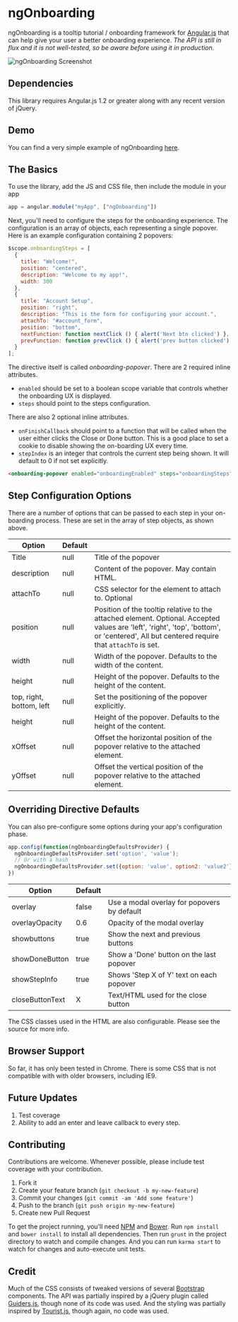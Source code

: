 # ngOnboarding

ngOnboarding is a tooltip tutorial / onboarding framework for [Angular.js](http://angularjs.org/) that can help give your user a better onboarding experience. *The API is still in flux and it is not well-tested, so be aware before using it in production.*

![ngOnboarding Screenshot](https://raw.github.com/adamalbrecht/ngOnboarding/master/screenshot.png)

## Dependencies

This library requires Angular.js 1.2 or greater along with any recent version of jQuery.

## Demo

You can find a very simple example of ngOnboarding [here](http://adamalbrecht.github.io/ngOnboarding/).

## The Basics
To use the library, add the JS and CSS file, then include the module in your app

```javascript
app = angular.module("myApp", ["ngOnboarding"])
```

Next, you'll need to configure the steps for the onboarding experience. The configuration is an array of objects, each representing a single popover. Here is an example configuration containing 2 popovers:

```javascript
$scope.onboardingSteps = [
  {
    title: "Welcome!",
    position: "centered",
    description: "Welcome to my app!",
    width: 300
  },
  {
    title: "Account Setup",
    position: "right",
    description: "This is the form for configuring your account.",
    attachTo: "#account_form",
    position: "bottom",
    nextFunction: function nextClick () { alert('Next btn clicked') },
    prevFunction: function prevClick () { alert('prev button clicked') }
  }
];
```

The directive itself is called *onboarding-popover*. There are 2 required inline attributes.

  * `enabled` should be set to a boolean scope variable that controls whether the onboarding UX is displayed.
  * `steps` should point to the steps configuration.

There are also 2 optional inline attributes.

  * `onFinishCallback` should point to a function that will be called when the user either clicks the Close or Done button. This is a good place to set a cookie to disable showing the on-boarding UX every time.
  * `stepIndex` is an integer that controls the current step being shown. It will default to 0 if not set explicitly.

```html
<onboarding-popover enabled="onboardingEnabled" steps="onboardingSteps" on-finish-callback='myCallbackFunction()' step-index='onboardingIndex'></onboarding-popover>
```

## Step Configuration Options

There are a number of options that can be passed to each step in your on-boarding process. These are set in the array of step objects, as shown above.

| Option              | Default   |                                           |
| ------------------- | --------- | ----------------------------------------- |
| Title               | null      | Title of the popover                      |
| description         | null      | Content of the popover. May contain HTML. |
| attachTo            | null      | CSS selector for the element to attach to. Optional |
| position            | null      | Position of the tooltip relative to the attached element. Optional. Accepted values are 'left', 'right', 'top', 'bottom', or 'centered', All but centered require that `attachTo` is set. |
| width               | null      | Width of the popover. Defaults to the width of the content. |
| height              | null      | Height of the popover. Defaults to the height of the content. |
| top, right, bottom, left | null | Set the positioning of the popover explicitly.
| height              | null      | Height of the popover. Defaults to the height of the content. |
| xOffset             | null      | Offset the horizontal position of the popover relative to the attached element. |
| yOffset             | null      | Offset the vertical position of the popover relative to the attached element. |


## Overriding Directive Defaults

You can also pre-configure some options during your app's configuration phase.

```javascript
app.config(function(ngOnboardingDefaultsProvider) {
  ngOnboardingDefaultsProvider.set('option', 'value');
  // Or with a hash
  ngOnboardingDefaultsProvider.set({option: 'value', option2: 'value2'});
})
```

| Option              | Default   |                                             |
| ------------------- | --------- | ------------------------------------------- |
| overlay             | false     | Use a modal overlay for popovers by default |
| overlayOpacity      | 0.6       | Opacity of the modal overlay                |
| showbuttons         | true      | Show the next and previous buttons          |
| showDoneButton      | true      | Show a 'Done' button on the last popover    |
| showStepInfo        | true      | Shows 'Step X of Y' text on each popover    |
| closeButtonText     | X         | Text/HTML used for the close button         |

The CSS classes used in the HTML are also configurable. Please see the source for more info.

## Browser Support

So far, it has only been tested in Chrome. There is some CSS that is not compatible with with older browsers, including IE9.

## Future Updates

1. Test coverage
2. Ability to add an enter and leave callback to every step.

## Contributing

Contributions are welcome. Whenever possible, please include test coverage with your contribution.

1. Fork it
2. Create your feature branch (`git checkout -b my-new-feature`)
3. Commit your changes (`git commit -am 'Add some feature'`)
4. Push to the branch (`git push origin my-new-feature`)
5. Create new Pull Request

To get the project running, you'll need [NPM](https://npmjs.org/) and [Bower](http://bower.io/). Run `npm install` and `bower install` to install all dependencies. Then run `grunt` in the project directory to watch and compile changes. And you can run `karma start` to watch for changes and auto-execute unit tests.

## Credit

Much of the CSS consists of tweaked versions of several [Bootstrap](https://github.com/twbs/bootstrap) components. The API was partially inspired by a jQuery plugin called [Guiders.js](https://github.com/jeff-optimizely/Guiders-JS), though none of its code was used. And the styling was partially inspired by [Tourist.js](https://github.com/easelinc/tourist), though again, no code was used.
